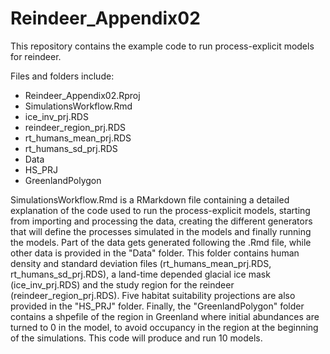 # Reindeer_Appendix02
This repository contains the example code to run process-explicit models for reindeer.

Files and folders include:
- Reindeer_Appendix02.Rproj
- SimulationsWorkflow.Rmd
- ice_inv_prj.RDS
- reindeer_region_prj.RDS
- rt_humans_mean_prj.RDS
- rt_humans_sd_prj.RDS
- Data
- HS_PRJ
- GreenlandPolygon

SimulationsWorkflow.Rmd is a RMarkdown file containing a detailed explanation of the code used to run the process-explicit models, starting from importing and processing the data, creating the different generators that will define the processes simulated in the models and finally running the models. Part of the data gets generated following the .Rmd file, while other data is provided in the "Data" folder. This folder contains human density and standard deviation files (rt_humans_mean_prj.RDS, rt_humans_sd_prj.RDS), a land-time depended glacial ice mask (ice_inv_prj.RDS) and the study region for the reindeer (reindeer_region_prj.RDS). Five habitat suitability projections are also provided in the "HS_PRJ" folder. Finally, the "GreenlandPolygon" folder contains a shpefile of the region in Greenland where initial abundances are turned to 0 in the model, to avoid occupancy in the region at the beginning of the simulations. This code will produce and run 10 models.
